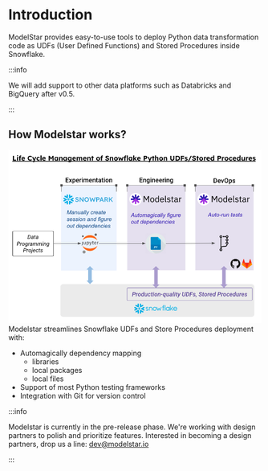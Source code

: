 # Introduction

ModelStar provides easy-to-use tools to deploy Python data transformation code as UDFs (User Defined Functions) and Stored Procedures inside Snowflake.

:::info

We will add support to other data platforms such as Databricks and BigQuery after v0.5.

:::

## How Modelstar works?

![How Modelstar works](./how_modelstar_works.png)
Modelstar streamlines Snowflake UDFs and Store Procedures deployment with:
- Automagically dependency mapping
  - libraries
  - local packages
  - local files
- Support of most Python testing frameworks
- Integration with Git for version control


:::info

Modelstar is currently in the pre-release phase. We're working with design partners to polish and prioritize features. Interested in becoming a design partners, drop us a line: dev@modelstar.io

:::

<!-- TODO: Roadmap -->
